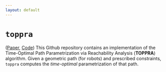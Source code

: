 ```yaml
---
layout: default
---
```


`toppra` 
========

([Paper](https://arxiv.org/abs/1707.07239), [Code][1]) This Github repository contains an
implementation of the Time-Optimal Path Parametrization via
Reachability Analysis (**TOPPRA**) algorithm. Given a geometric path
(for robots) and prescribed constraints, `toppra` computes the
*time-optimal* parametrization of that path.


[1]: https://github.com/hungpham2511/toppra

